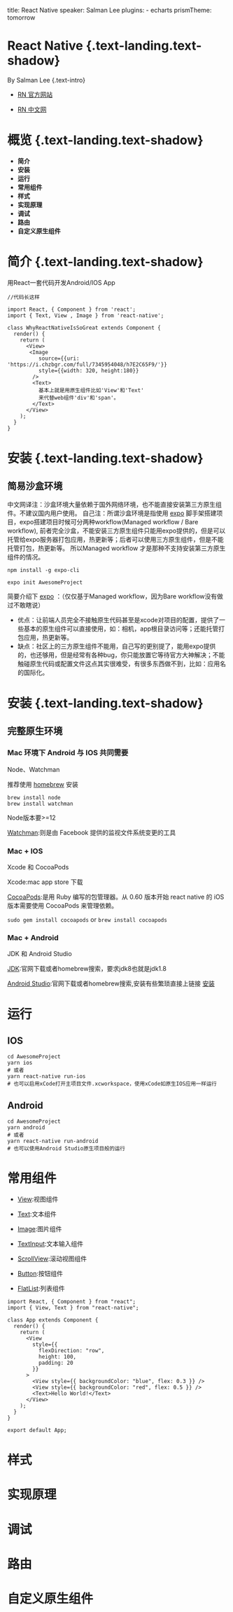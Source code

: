 title: React Native
speaker: Salman Lee
plugins:
    - echarts
prismTheme: tomorrow

<slide class="bg-black-blue aligncenter" image="https://source.unsplash.com/C1HhAQrbykQ/ .dark">

# React Native {.text-landing.text-shadow}

By Salman Lee {.text-intro}

- [RN 官方网站](https://reactnative.dev/)

- [RN 中文网](https://www.reactnative.cn/)

<slide class="bg-black-blue aligncenter" image="https://source.unsplash.com/C1HhAQrbykQ/ .dark">

# 概览 {.text-landing.text-shadow}

- **简介**
- **安装**
- **运行**
- **常用组件**
- **样式**
- **实现原理**
- **调试**
- **路由**
- **自定义原生组件**

<slide class="bg-black-blue aligncenter" image="https://source.unsplash.com/C1HhAQrbykQ/ .dark">

# 简介 {.text-landing.text-shadow}

 用React一套代码开发Android/IOS App

```
//代码长这样

import React, { Component } from 'react';
import { Text, View , Image } from 'react-native';

class WhyReactNativeIsSoGreat extends Component {
  render() {
    return (
      <View>
       <Image
          source={{uri: 'https://i.chzbgr.com/full/7345954048/h7E2C65F9/'}}
          style={{width: 320, height:180}}
        />
        <Text>
          基本上就是用原生组件比如'View'和'Text'
          来代替web组件'div'和'span'。
        </Text>
      </View>
    );
  }
}
```

<slide class="bg-black-blue aligncenter" image="https://source.unsplash.com/C1HhAQrbykQ/ .dark">

# 安装 {.text-landing.text-shadow}

## 简易沙盒环境

中文网译注：沙盒环境大量依赖于国外网络环境，也不能直接安装第三方原生组件。不建议国内用户使用。
自己注：所谓沙盒环境是指使用 [expo](https://expo.io/learn) 脚手架搭建项目，expo搭建项目时候可分两种workflow(Managed workflow / Bare workflow),
前者完全沙盒，不能安装三方原生组件只能用expo提供的，但是可以托管给expo服务器打包应用，热更新等；后者可以使用三方原生组件，但是不能托管打包，热更新等。
所以Managed workflow 才是那种不支持安装第三方原生组件的情况。

`npm install -g expo-cli`

`expo init AwesomeProject`


简要介绍下 [expo](https://expo.io/learn) ：（仅仅基于Managed workflow，因为Bare workflow没有做过不敢瞎说）

- 优点：让前端人员完全不接触原生代码甚至是xcode对项目的配置，提供了一些基本的原生组件可以直接使用，如：相机，app根目录访问等；还能托管打包应用，热更新等。
- 缺点：社区上的三方原生组件不能用，自己写的更别提了，能用expo提供的，也还够用，但是经常有各种bug，你只能放置它等待官方大神解决；不能触碰原生代码或配置文件这点其实很难受，有很多东西做不到，比如：应用名的国际化。

<slide class="bg-black-blue aligncenter" image="https://source.unsplash.com/C1HhAQrbykQ/ .dark">

# 安装 {.text-landing.text-shadow}

## 完整原生环境

### Mac 环境下 Android 与 IOS 共同需要

Node、Watchman

推荐使用 [homebrew](https://brew.sh/) 安装

```
brew install node
brew install watchman
```

Node版本要>=12

[Watchman](https://facebook.github.io/watchman/):则是由 Facebook 提供的监视文件系统变更的工具

### Mac + IOS

Xcode 和 CocoaPods

Xcode:mac app store 下载

[CocoaPods](https://cocoapods.org/):是用 Ruby 编写的包管理器。从 0.60 版本开始 react native 的 iOS 版本需要使用 CocoaPods 来管理依赖。

`sudo gem install cocoapods`
or
`brew install cocoapods`

### Mac + Android

JDK 和 Android Studio

[JDK](https://www.oracle.com/java/technologies/javase/javase-jdk8-downloads.html):官网下载或者homebrew搜索，要求jdk8也就是jdk1.8

[Android Studio](https://developer.android.com/studio/index.html):官网下载或者homebrew搜索,安装有些繁琐直接上链接 [安装](https://reactnative.cn/docs/getting-started#1-%E5%AE%89%E8%A3%85-android-studio)

<slide class="bg-black-blue aligncenter" image="https://source.unsplash.com/C1HhAQrbykQ/ .dark">

# 运行

## IOS

```
cd AwesomeProject
yarn ios
# 或者
yarn react-native run-ios
# 也可以启用xCode打开主项目文件.xcworkspace，使用xCode如原生IOS应用一样运行
```

## Android

```
cd AwesomeProject
yarn android
# 或者
yarn react-native run-android
# 也可以使用Android Studio原生项目般的运行
```

<slide class="bg-black-blue aligncenter" image="https://source.unsplash.com/C1HhAQrbykQ/ .dark">

# 常用组件

- [View](https://reactnative.cn/docs/view):视图组件

- [Text](https://www.reactnative.cn/docs/text):文本组件

- [Image](https://www.reactnative.cn/docs/image):图片组件

- [TextInput](https://www.reactnative.cn/docs/textinput):文本输入组件

- [ScrollView](https://www.reactnative.cn/docs/scrollview):滚动视图组件

- [Button](https://www.reactnative.cn/docs/button):按钮组件

- [FlatList](https://www.reactnative.cn/docs/flatlist):列表组件

```
import React, { Component } from "react";
import { View, Text } from "react-native";

class App extends Component {
  render() {
    return (
      <View
        style={{
          flexDirection: "row",
          height: 100,
          padding: 20
        }}
      >
        <View style={{ backgroundColor: "blue", flex: 0.3 }} />
        <View style={{ backgroundColor: "red", flex: 0.5 }} />
        <Text>Hello World!</Text>
      </View>
    );
  }
}

export default App;
```

<slide class="bg-black-blue aligncenter" image="https://source.unsplash.com/C1HhAQrbykQ/ .dark">

# 样式

<slide class="bg-black-blue aligncenter" image="https://source.unsplash.com/C1HhAQrbykQ/ .dark">

# 实现原理

<slide class="bg-black-blue aligncenter" image="https://source.unsplash.com/C1HhAQrbykQ/ .dark">

# 调试

<slide class="bg-black-blue aligncenter" image="https://source.unsplash.com/C1HhAQrbykQ/ .dark">

# 路由

<slide class="bg-black-blue aligncenter" image="https://source.unsplash.com/C1HhAQrbykQ/ .dark">

# 自定义原生组件

<slide class="bg-black-blue aligncenter" image="https://source.unsplash.com/C1HhAQrbykQ/ .dark">
